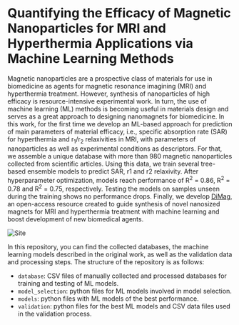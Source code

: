 # Quantifying the Efficacy of Magnetic Nanoparticles for MRI and Hyperthermia Applications via Machine Learning Methods

Magnetic nanoparticles are a prospective class of materials for use in biomedicine as agents for magnetic resonance imagining (MRI) and hyperthermia treatment. However, synthesis of nanoparticles of high efficacy is resource-intensive experimental work. In turn, the use of machine learning (ML) methods is becoming useful in materials design and serves as a great approach to designing nanomagnets for biomedicine. In this work, for the first time we develop an ML-based approach for prediction of main parameters of material efficacy, i.e., specific absorption rate (SAR) for hyperthermia and r<sub>1</sub>/r<sub>2</sub> relaxivities in MRI, with parameters of nanoparticles as well as experimental conditions as descriptors. For that, we assemble a unique database with more than 980 magnetic nanoparticles collected from scientific articles. Using this data, we train several tree-based ensemble models to predict SAR, r1 and r2 relaxivity. After hyperparameter optimization, models reach performance of R<sup>2</sup> = 0.86, R<sup>2</sup> = 0.78 and R<sup>2</sup> = 0.75, respectively. Testing the models on samples unseen during the training shows no performance drops. Finally, we develop [DiMag](http://dimag.acidlab.space), an open-access resource created to guide synthesis of novel nanosized magnets for MRI and hyperthermia treatment with machine learning and boost development of new biomedical agents.

![Site](https://user-images.githubusercontent.com/110278259/225967053-3fb95f6a-61ac-44db-be0a-a64e4611427f.png)

In this repository, you can find the collected databases, the machine learning models described in the original work, as well as the validation data and processing steps. The structure of the repository is as follows:
- `database`: CSV files of manually collected and processed databases for training and testing of ML models.
- `model_selection`: python files for ML models involved in model selection.
- `models`: python files with ML models of the best performance.
- `validation`: python files for the best ML models and CSV data files used in the validation process.
